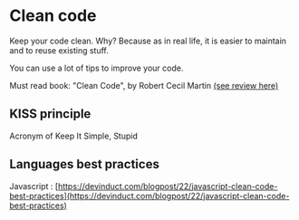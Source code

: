 # Clean code

Keep your code clean. Why? Because as in real life, it is easier to maintain and to reuse existing stuff. 

You can use a lot of tips to improve your code. 

Must read book: "Clean Code",  by Robert Cecil Martin [\(see review here\)](../../books/technical-books.md#clean-code)

## KISS principle

Acronym of Keep It Simple, Stupid

## Languages best practices

Javascript : [https://devinduct.com/blogpost/22/javascript-clean-code-best-practices](https://devinduct.com/blogpost/22/javascript-clean-code-best-practices)

